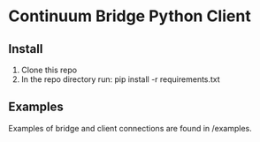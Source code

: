 Continuum Bridge Python Client
=============

Install
------
1. Clone this repo
2. In the repo directory run: pip install -r requirements.txt

Examples
------
Examples of bridge and client connections are found in /examples.
